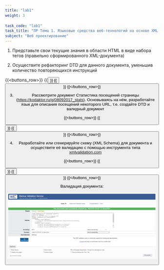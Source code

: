 ```yaml
---
title: "lab1"
weight: 3

task_code: "lab1"
task_title: "ЛР Тема 1. Языковые средства веб-технологий на основе XML и CSS и развёртывание среды разработки компонентов аппаратно-программных комплексов"
subject: "Веб проектирование"
---
```


1. Представьте свои текущие знания в области HTML в виде набора тегов (правильно сформированного XML-документа)

2. Осуществите рефакторинг DTD для данного документа, уменьшив количество повторяющихся инструкций

{{<buttons_row>}}
    {{<button text="XML-документ" link="https://github.com/DanilaIsaichev/WEBLab1/blob/main/competencies.xml">}}
    {{<button text="DTD" link="https://github.com/DanilaIsaichev/WEBLab1/blob/main/competencies.dtd">}}
{{</buttons_row>}}

3. Рассмотрите документ Статистика посещений страницы (https://kodaktor.ru/g/08092017_stats). Основываясь на нём, разработайте язык для описания посещений некоторого URL, т.е. создайте DTD и валидный документ

{{<buttons_row>}}
    {{<button text="XML-документ" link="https://github.com/DanilaIsaichev/WEBLab1/blob/main/stats.xml">}}
    {{<button text="DTD" link="https://github.com/DanilaIsaichev/WEBLab1/blob/main/stats.dtd">}}
{{</buttons_row>}}

4. Разработайте или сгенерируйте схему (XML Schema) для документа и осуществите её валидацию с помощью инструмента типа [xmlvalidation.com](https://xmlvalidation.com)

{{<buttons_row>}}
    {{<button text="XML-документ" link="https://github.com/DanilaIsaichev/WEBLab1/blob/main/students.xml">}}
    {{<button text="DTD" link="https://github.com/DanilaIsaichev/WEBLab1/blob/main/students.dtd">}}
{{</buttons_row>}}

Валидация документа:

![Результаты валидации](./lab-1-screenshots/validation.png)
